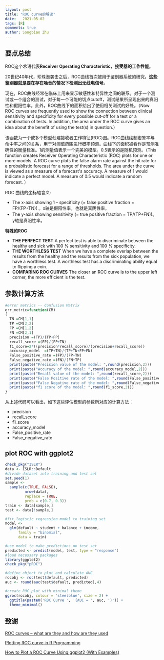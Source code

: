```yaml
---
layout: post
title: "ROC curve的解读"
date:   2021-05-02
tags: [R]
comments: true
author: Songbiao Zhu
---
```



## 要点总结

ROC这个术语代表**Receiver Operating Characteristic**，**接受器的工作性能**。

20世纪40年代，珍珠港袭击之后，ROC曲线首次被用于鉴别器系统的研究，**这些鉴别器就是要在存在噪音的情况下检测出无线电信号**。

<!-- more -->

现在，ROC曲线经常在临床上用来显示敏感性和特异性之间的联系。对于一个测试或一个组合的测试，对于每一个可能的切点cutoff，测试结果所呈现出来的真阳性和假阳性率。此外，ROC曲线下的面积给出了使用相关测试的好处。（Now ROC curves are frequently used to show the connection between clinical sensitivity and specificity for every possible cut-off for a test or a combination of tests. In addition, the area under the ROC curve gives an idea about the benefit of using the test(s) in question.）

该函数为一个或多个模型创建接收者工作特征(ROC)图。ROC曲线绘制虚警率与命中率之间的关系，用于对阈值范围进行概率预测。曲线下的面积被看作是预测准确性的衡量标准。1的测量值表示一个完美的模型。0.5表示的是随机预测。（This function creates Receiver Operating     Characteristic (ROC) plots for one or more models.  A ROC curve plots the false alarm rate against the hit rate for a       probablistic forecast for a range of thresholds. The area under  the curve is viewed as a measure of a forecast's accuracy.  A      measure of 1 would indicate a perfect model.  A measure of 0.5   would indicate a random forecast. ）

ROC 曲线的坐标轴含义: 

- The x-axis showing 1 – specificity (= false positive fraction = FP/(FP+TN)) 。x轴是假阳性率，也就是真阴性率。
- The y-axis showing sensitivity (= true positive fraction = TP/(TP+FN))。y轴是真阳性率。

**特殊的ROC**

* **THE PERFECT TEST** A perfect test is able to discriminate between the healthy and sick with 100 % sensitivity and 100 % specificity. 
* **THE WORTHLESS TEST** When we have a complete overlap between the results from the healthy  and the results from the sick population, we have a worthless test. A  worthless test has a discriminating ability equal to flipping a coin. 
* **COMPARING ROC CURVES**  The closer an ROC curve is to the upper left corner, the more efficient is the test. 

## 参数计算方法

```R
#error metrics -- Confusion Matrix
err_metric=function(CM)
{
  TN =CM[1,1]
  TP =CM[2,2]
  FP =CM[1,2]
  FN =CM[2,1]
  precision =(TP)/(TP+FP)
  recall_score =(FP)/(FP+TN)
  f1_score=2*((precision*recall_score)/(precision+recall_score))
  accuracy_model  =(TP+TN)/(TP+TN+FP+FN)
  False_positive_rate =(FP)/(FP+TN)
  False_negative_rate =(FN)/(FN+TP)
  print(paste("Precision value of the model: ",round(precision,2)))
  print(paste("Accuracy of the model: ",round(accuracy_model,2)))
  print(paste("Recall value of the model: ",round(recall_score,2)))
  print(paste("False Positive rate of the model: ",round(False_positive_rate,2)))
  print(paste("False Negative rate of the model: ",round(False_negative_rate,2)))
  print(paste("f1 score of the model: ",round(f1_score,2)))
}
```

从上述代码可以看出，如下这些评估模型的参数所对应的计算方法：

* precision
* recall_score
* f1_score
* accuracy_model
* False_positive_rate
* False_negative_rate

## plot ROC with ggplot2

```R
check_pkg("ISLR")
data <- ISLR::Default
#divide dataset into training and test set
set.seed(1)
sample <-
  sample(c(TRUE, FALSE),
         nrow(data),
         replace = TRUE,
         prob = c(0.7, 0.3))
train <- data[sample,]
test <- data[!sample,]

#fit logistic regression model to training set
model <-
  glm(default ~ student + balance + income,
      family = "binomial",
      data = train)

#use model to make predictions on test set
predicted <- predict(model, test, type = "response")
#load necessary packages
library(ggplot2)
check_pkg("pROC")

#define object to plot and calculate AUC
rocobj <- roc(test$default, predicted)
auc <- round(auc(test$default, predicted),4)

#create ROC plot with minimal theme
ggroc(rocobj, colour = 'steelblue', size = 2) +
  ggtitle(paste0('ROC Curve ', '(AUC = ', auc, ')')) +
  theme_minimal()

```



## 致谢

[ROC curves – what are they and how are they used](https://acutecaretesting.org/en/articles/roc-curves-what-are-they-and-how-are-they-used)

[Plotting ROC curve in R Programming](https://www.journaldev.com/47626/plot-roc-curve-r-programming)

[How to Plot a ROC Curve Using ggplot2 (With Examples)](https://www.statology.org/roc-curve-ggplot2/)
